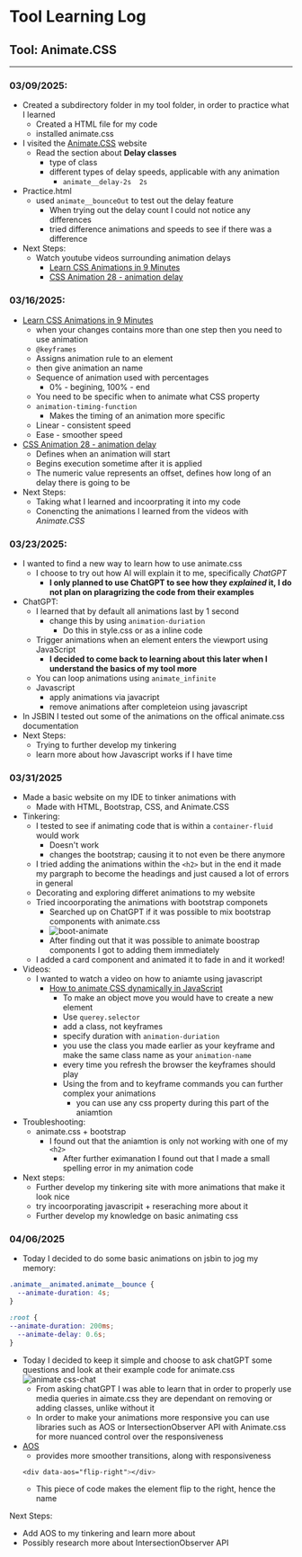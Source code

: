 # Tool Learning Log

## Tool: **Animate.CSS**

---

### 03/09/2025:
* Created a subdirectory folder in my tool folder, in order to practice what I learned
  * Created a HTML file for my code
  * installed animate.css
* I visited the [Animate.CSS](https://animate.style/) website
  * Read the section about **Delay classes**
    * type of class
    * different types of delay speeds, applicable with any animation
      * `animate__delay-2s	2s`
* Practice.html
  * used `animate__bounceOut` to test out the delay feature
    * When trying out the delay count I could not notice any differences
    * tried difference animations and speeds to see if there was a difference
* Next Steps:
  * Watch youtube videos surrounding animation delays
    * [Learn CSS Animations in 9 Minutes](https://www.youtube.com/watch?v=z2LQYsZhsFw&ab_channel=Coding2GO)
    * [CSS Animation 28 - animation delay](https://www.youtube.com/watch?v=8RrTJY_z36c&ab_channel=VirtualAddiction)

### 03/16/2025:
* [Learn CSS Animations in 9 Minutes](https://www.youtube.com/watch?v=z2LQYsZhsFw&ab_channel=Coding2GO)
  * when your changes contains more than one step then you need to use animation
  * `@keyframes`
   * Assigns animation rule to an element
   * then give animation an name 
  * Sequence of animation used with percentages
    * 0% - begining, 100% - end
  * You need to be specific when to animate what CSS property
  * `animation-timing-function`
    * Makes the timing of an animation more specific
  * Linear - consistent speed
  * Ease - smoother speed
* [CSS Animation 28 - animation delay](https://www.youtube.com/watch?v=8RrTJY_z36c&ab_channel=VirtualAddiction)
  *  Defines when an animation will start
  * Begins execution sometime after it is applied
  * The numeric value represents an offset, defines how long of an delay there is going to be
* Next Steps:
  * Taking what I learned and incoorprating it into my code
  * Conencting the animations I learned from the videos with _Animate.CSS_

 ### 03/23/2025:
* I wanted to find a new way to learn how to use animate.css
  * I choose to try out how AI will explain it to me, specifically _ChatGPT_
    * **I only planned to use ChatGPT to see how they _explained_ it, I do not plan on plaragrizing the code from their examples**
* ChatGPT:
  * I learned that by default all animations last by 1 second
    * change this by using `animation-duriation`
      * Do this in style.css or as a inline code
  * Trigger animations when an element enters the viewport using JavaScript
    * **I decided to come back to learning about this later when I understand the basics of my tool more**
  * You can loop animations using `animate_infinite`
  * Javascript
    * apply animations via javacript
    * remove animations after completeion using javascript
* In JSBIN I tested out some of the animations on the offical animate.css documentation
* Next Steps:
  * Trying to further develop my tinkering
  * learn more about how Javascript works if I have time
 
### 03/31/2025
* Made a basic website on my IDE to tinker animations with
  *  Made with HTML, Bootstrap, CSS, and Animate.CSS
* Tinkering:
  * I tested to see if animating code that is within a `container-fluid` would work
    * Doesn't work
    * changes the bootstrap; causing it to not even be there anymore
  * I tried adding the animations within the `<h2>` but in the end it made my pargraph to become the headings and just caused a lot of errors in general
  * Decorating and exploring differet animations to my website
  * Tried incoorporating the animations with bootstrap componets
    * Searched up on ChatGPT if it was possible to mix bootstrap components with animate.css
    * ![boot-animate](https://github.com/user-attachments/assets/4839a3f0-7dd9-4011-a06e-89bf4bc6957d)
    * After finding out that it was possible to animate boostrap components I got to adding them immediately
  * I added a card component and animated it to fade in and it worked!
* Videos:
  * I wanted to watch a video on how to aniamte using javascript
    * [How to animate CSS dynamically in JavaScript](https://youtu.be/GMTb1q4T1MY?si=x0BxjlblqVSkCb82)
      * To make an object move you would have to create a new element
       * Use `querey.selector`
      * add a class, not keyframes
      * specify duration with `animation-duriation`
      * you use the class you made earlier as your keyframe and make the same class name as your `animation-name`
      * every time you refresh the browser the keyframes should play
      * Using the from and to keyframe commands you can further complex your animations
        * you can use any css property during this part of the aniamtion
* Troubleshooting:
  * animate.css + bootstrap
    * I found out that the aniamtion is only not working with one of my `<h2>`
      * After further eximanation I found out that I made a small spelling error in my animation code
* Next steps:
  * Further develop my tinkering site with more animations that make it look nice
  * try incoorporating javascripit + reseraching more about it
  * Further develop my knowledge on basic animating css

### 04/06/2025
* Today I decided to do some basic animations on jsbin to jog my memory:
``` CSS
.animate__animated.animate__bounce {
  --animate-duration: 4s;
}

:root {
--animate-duration: 200ms;
  --animate-delay: 0.6s;
}
```
* Today I decided to keep it simple and choose to ask chatGPT some questions and look at their example code for animate.css
![animate css-chat](https://github.com/user-attachments/assets/f3cf471a-ad2d-4863-9ae8-7b6cee6e359f)
  * From asking chatGPT I was able to learn that in order to properly use media queries in aimate.css they are dependant on removing or adding classes, unlike without it
  * In order to make your animations more responsive you can use libraries such as AOS or IntersectionObserver API with Animate.css for more nuanced control over the responsiveness
* [AOS](https://michalsnik.github.io/aos/)
  * provides more smoother transitions, along with responsiveness
  ``` CSS
  <div data-aos="flip-right"></div>
  ```
    * This piece of code makes the element flip to the right, hence the name

 Next Steps: 
 * Add AOS to my tinkering and learn more about
 * Possibly research more about IntersectionObserver API 



<!--
* Links you used today (websites, videos, etc)
* Things you tried, progress you made, etc
* Challenges, a-ha moments, etc
* Questions you still have
* What you're going to try next
-->

